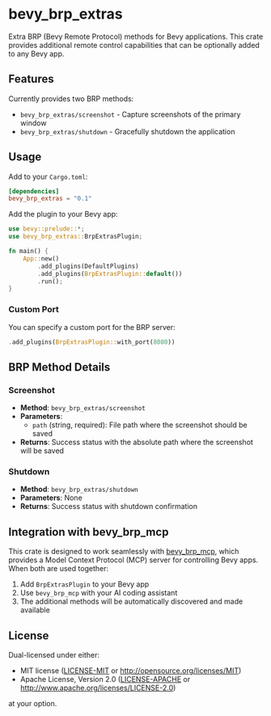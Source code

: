 # bevy_brp_extras

Extra BRP (Bevy Remote Protocol) methods for Bevy applications. This crate provides additional remote control capabilities that can be optionally added to any Bevy app.

## Features

Currently provides two BRP methods:
- `bevy_brp_extras/screenshot` - Capture screenshots of the primary window
- `bevy_brp_extras/shutdown` - Gracefully shutdown the application

## Usage

Add to your `Cargo.toml`:

```toml
[dependencies]
bevy_brp_extras = "0.1"
```

Add the plugin to your Bevy app:

```rust
use bevy::prelude::*;
use bevy_brp_extras::BrpExtrasPlugin;

fn main() {
    App::new()
        .add_plugins(DefaultPlugins)
        .add_plugins(BrpExtrasPlugin::default())
        .run();
}
```

### Custom Port

You can specify a custom port for the BRP server:

```rust
.add_plugins(BrpExtrasPlugin::with_port(8080))
```

## BRP Method Details

### Screenshot
- **Method**: `bevy_brp_extras/screenshot`
- **Parameters**: 
  - `path` (string, required): File path where the screenshot should be saved
- **Returns**: Success status with the absolute path where the screenshot will be saved

### Shutdown
- **Method**: `bevy_brp_extras/shutdown`
- **Parameters**: None
- **Returns**: Success status with shutdown confirmation

## Integration with bevy_brp_mcp

This crate is designed to work seamlessly with [bevy_brp_mcp](https://github.com/natepiano/bevy_brp_mcp), which provides a Model Context Protocol (MCP) server for controlling Bevy apps. When both are used together:

1. Add `BrpExtrasPlugin` to your Bevy app
2. Use `bevy_brp_mcp` with your AI coding assistant
3. The additional methods will be automatically discovered and made available

## License

Dual-licensed under either:
- MIT license ([LICENSE-MIT](LICENSE-MIT) or http://opensource.org/licenses/MIT)
- Apache License, Version 2.0 ([LICENSE-APACHE](LICENSE-APACHE) or http://www.apache.org/licenses/LICENSE-2.0)

at your option.